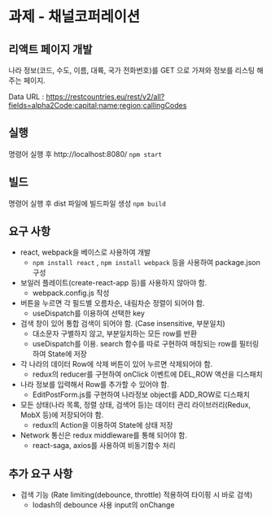 # 과제 - 채널코퍼레이션

## 리액트 페이지 개발
나라 정보(코드, 수도, 이름, 대륙, 국가 전화번호)를 GET 으로 가져와 정보를 리스팅 해주는 페이지.

Data URL :
https://restcountries.eu/rest/v2/all?fields=alpha2Code;capital;name;region;callingCodes

## 실행 
명령어 실행 후 http://localhost:8080/
`npm start`

## 빌드
명령어 실행 후 dist 파일에 빌드파일 생성
`npm build`

## 요구 사항

- react, webpack을 베이스로 사용하여 개발
    - `npm install react` , `npm install webpack`  등을 사용하여 package.json 구성
- 보일러 플레이트(create-react-app 등)를 사용하지 않아야 함.
    - webpack.config.js 작성
- 버튼을 누르면 각 필드별 오름차순, 내림차순 정렬이 되어야 함.
    - useDispatch를 이용하여 선택한 key
- 검색 창이 있어 통합 검색이 되어야 함. (Case insensitive, 부분일치)
    - 대소문자 구별하지 않고, 부분일치하는 모든 row를 반환
    - useDispatch를 이용. search 함수를 따로 구현하여 매칭되는 row를 필터링 하여 State에 저장
- 각 나라의 데이터 Row에 삭제 버튼이 있어 누르면 삭제되어야 함.
    - redux의 reducer를 구현하여 onClick 이벤트에 DEL_ROW 액션을 디스패치
- 나라 정보를 입력해서 Row를 추가할 수 있어야 함.
    - EditPostForm.js를 구현하여 나라정보 object를 ADD_ROW로 디스패치
- 모든 상태(나라 목록, 정렬 상태, 검색어 등)는 데이터 관리 라이브러리(Redux, MobX 등)에 저장되어야 함.
    - redux의 Action을 이용하여 State에 상태 저장
- Network 통신은 redux middleware를 통해 되어야 함.
    - react-saga, axios를 사용하여 비동기함수 처리

## 추가 요구 사항

- 검색 기능 (Rate limiting(debounce, throttle) 적용하여 타이핑 시 바로 검색)
    - lodash의 debounce 사용  input의 onChange